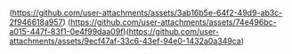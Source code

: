 (https://github.com/user-attachments/assets/3ab16b5e-64f2-49d9-ab3c-2f946618a957) (https://github.com/user-attachments/assets/74e496bc-a015-447f-83f1-0e4f99daa09f)(https://github.com/user-attachments/assets/9ecf47af-33c6-43ef-94e0-1432a0a349ca)


